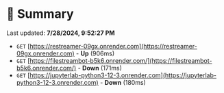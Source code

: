 # 📖 Summary
Last updated: **7/28/2024, 9:52:27 PM**

- `GET` [https://restreamer-09gx.onrender.com](https://restreamer-09gx.onrender.com) - **Up** (906ms)
- `GET` [https://filestreambot-b5k6.onrender.com/](https://filestreambot-b5k6.onrender.com/) - **Down** (171ms)
- `GET` [https://jupyterlab-python3-12-3.onrender.com](https://jupyterlab-python3-12-3.onrender.com) - **Down** (180ms)
